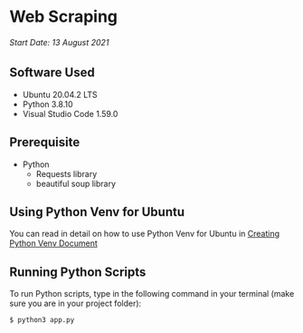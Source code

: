 # Web Scraping
###### Start Date: 13 August 2021

## Software Used
- Ubuntu 20.04.2 LTS
- Python 3.8.10
- Visual Studio Code 1.59.0

## Prerequisite
- Python
    - Requests library
    - beautiful soup library

## Using Python Venv for Ubuntu 
You can read in detail on how to use Python Venv for Ubuntu in [Creating Python Venv Document](Creating%20Python%20Virtual%20Environment%20in%20Ubuntu%2020.04.md)

## Running Python Scripts
To run Python scripts, type in the following command in your terminal (make sure you are in your project folder):
```bash
$ python3 app.py
```
